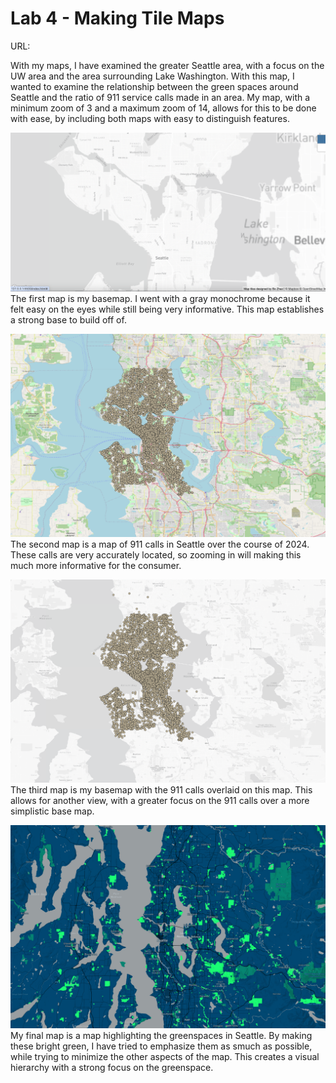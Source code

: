 # Lab 4 - Making Tile Maps

URL: 

With my maps, I have examined the greater Seattle area, with a focus on the UW area and the area surrounding Lake Washington. With this map, I wanted to examine the relationship between the green spaces around Seattle and the ratio of 911 service calls made in an area. My map, with a minimum zoom of 3 and a maximum zoom of 14, allows for this to be done with ease, by including both maps with easy to distinguish features.

![basemap](img/base.png)
The first map is my basemap. I went with a gray monochrome because it felt easy on the eyes while still being very informative. This map establishes a strong base to build off of.



![911](img/911.png)
The second map is a map of 911 calls in Seattle over the course of 2024. These calls are very accurately located, so zooming in will making this much more informative for the consumer. 

![both](img/both.png)
The third map is my basemap with the 911 calls overlaid on this map. This allows for another view, with a greater focus on the 911 calls over a more simplistic base map.

![theme](img/theme.png)
My final map is a map highlighting the greenspaces in Seattle. By making these bright green, I have tried to emphasize them as smuch as possible, while trying to minimize the other aspects of the map. This creates a visual hierarchy with a strong focus on the greenspace.